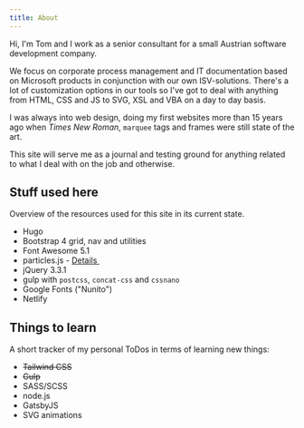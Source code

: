 ```yaml
---
title: About
---
```


Hi, I'm Tom and I work as a senior consultant for a small Austrian software development company.

We focus on corporate process management and IT documentation based on Microsoft products in conjunction with our own ISV-solutions. There's a lot of customization options in our tools so I've got to deal with anything from HTML, CSS and JS to SVG, XSL and VBA on a day to day basis.

I was always into web design, doing my first websites more than 15 years ago when _Times New Roman_, `marquee` tags and frames were still state of the art.

This site will serve me as a journal and testing ground for anything related to what I deal with on the job and otherwise. 

## Stuff used here

Overview of the resources used for this site in its current state.

- Hugo
- Bootstrap 4 grid, nav and utilities
- Font Awesome 5.1
- particles.js - <a href="https://github.com/VincentGarreau/particles.js" class="lnk-underline" rel="noopener" target="_blank">Details&nbsp;<i class="fas fa-external-link-alt fa-xs"></i></a>
- jQuery 3.3.1
- gulp with `postcss`, `concat-css` and `cssnano`
- Google Fonts ("Nunito")
- Netlify

## Things to learn

A short tracker of my personal ToDos in terms of learning new things:

- <s>Tailwind CSS</s>
- <s>Gulp</s>
- SASS/SCSS
- node.js
- GatsbyJS
- SVG animations